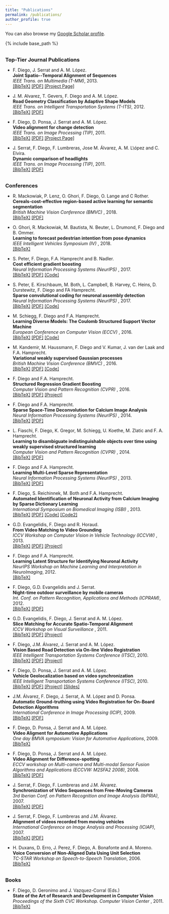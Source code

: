 ```yaml
---
title: "Publications"
permalink: /publications/
author_profile: true
---
```


You can also browse my <a href="https://scholar.google.es/citations?user=aYO_0vgAAAAJ">Google Scholar profile</a>.


{% include base_path %}


<style>
    /*********************************
     The list of publication items
     *********************************/
/* The list of items */
.biblist { }
/* The item */
.biblist li { }
/* You can define custom styles for plstyle field here. */


/*************************************
 The box that contain BibTeX code
 *************************************/
div.noshow { display: none; }
div.bibtex {
	margin-right: 0%;
	margin-top: 1.2em;
	margin-bottom: 1em;
	border: 1px solid silver;
	padding: 0em 1em;
	background: #ffffee;
}
div.bibtex pre { font-size: 75%; overflow: auto;  width: 100%; padding: 0em 0em;}</style>
<script type="text/javascript">   
     <!--
    // Toggle Display of BibTeX
    function toggleBibtex(articleid) {
        var bib = document.getElementById('bib_'+articleid);
        if (bib) {
            if(bib.className.indexOf('bibtex') != -1) {
                bib.className.indexOf('noshow') == -1?bib.className = 'bibtex noshow':bib.className = 'bibtex';
            }
        } else {
            return;
        }
    }
  -->
    </script>

<!--
<ul class="biblist">
<li ><p>
<a href="https://ch.linkedin.com/in/sergicaelles" target="_blank">S. Caelles</a>, <a href="http://www.vision.ee.ethz.ch/~kmaninis" target="_blank">K.K. Maninis</a>, J. Pont-Tuset, <a href="https://lealtaixe.github.io" target="_blank">L. Leal-Taixé</a>, 
<a href="http://vision.in.tum.de/members/cremers" target="_blank">D. Cremers</a>, and <a href="http://www.vision.ee.ethz.ch/members/get_member.cgi?id=1" target="_blank">L. Van Gool</a>
<br><b>Video Object Segmentation Without Temporal Information</b><br>
<i>IEEE Transactions on Pattern Analysis and Machine Intelligence (TPAMI)</i>, 2018.
<br />
<a href="javascript:toggleBibtex('Maninis2018b')">[BibTeX]</a>
<a href="https://arxiv.org/pdf/1709.06031" target="_blank">[PDF]</a> <a href="http://www.vision.ee.ethz.ch/~cvlsegmentation/osvos-s/"  target="_blank">[Project Page]</a>
</p>
<div id="bib_Maninis2018b" class="bibtex noshow">
<pre>
@Article{Maninis2018b,
  author = {K.K. Maninis and S. Caelles and Y. Chen and J. Pont-Tuset and L. Leal-Taix\'e and D. Cremers and L. Van Gool},
  title = {Video Object Segmentation Without Temporal Information},
  journal = {IEEE Transactions on Pattern Analysis and Machine Intelligence (TPAMI)},
  year = {2018}
}
</pre>
</div>
</li>

</ul>
-->

<h3 style="margin-bottom:0px;padding-top:10px;">Top-Tier Journal Publications</h3>

<ul class="biblist">

<!-- Item: diego2013a -->
<li ><p>
F. Diego, J. Serrat and A. M. López.
<br><b>Joint Spatio--Temporal Alignment of Sequences</b><br>
<i>IEEE Trans. on Multimedia (T-MM)</i>, 2013.
<br />
<a href=javascript:toggleBibtex('diego2013a')>[BibTeX]</a> <a href="https://hci.iwr.uni-heidelberg.de/sites/default/files/publications/files/348209579/diego_12_joint.pdf" target="_blank">[PDF]</a>  <a href="https://hci.iwr.uni-heidelberg.de/Staff/fdiego/JointVA"  target="_blank">[Project Page]</a>
</p>
<div id="bib_diego2013a" class="bibtex noshow">
<pre>
@Article{diego2013a,
  author = {F. Diego and J. Serrat and A. M. L\'opez},
  title = {Joint Spatio--Temporal Alignment of Sequences},
  journal = {IEEE Trans. on Multimedia (T-MM)},
  year = {2013}
}
</pre>
</div>
</li>

<!-- Item: alvarez2012a-->
<li ><p>
J. M. Alvarez, T. Gevers, F. Diego and A. M. López.
<br><b>Road Geometry Classification by Adaptive Shape Models</b><br>
<i>IEEE Trans. on Intelligent Transportation Systems (T-ITS)</i>, 2012.
<br />
<a href="javascript:toggleBibtex('alvarez2012a')">[BibTeX]</a> <a href="http://dx.doi.org/10.1109/TITS.2012.2221088" target="_blank">[PDF]</a>
</p>
<div id="bib_alvarez2012a" class="bibtex noshow">
<pre>
@Article{alvarez2012a,
  author = {J. M. Alvarez and T. Gevers and F. Diego and A. M. L\'opez},
  title = {Road Geometry Classification by Adaptive Shape Models},
  journal = {IEEE Trans. on Intelligent Transportation Systems (T-ITS)},
  year = {2012}
}
</pre>
</div>
</li>


<!-- Item: diego2011a-->
<li ><p>
F. Diego, D. Ponsa, J. Serrat and A. M. López.
<br><b>Video alignment for change detection</b><br>
<i>IEEE Trans. on Image Processing (TIP)</i>, 2011.
<br />
<a href="javascript:toggleBibtex('diego2011a')">[BibTeX]</a> <a href="http://ieeexplore.ieee.org/stamp/stamp.jsp?tp=&arnumber=5648349" target="_blank">[PDF]</a>  <a href="https://hci.iwr.uni-heidelberg.de/Staff/fdiego/VideoAlignemnt"  target="_blank">[Project Page]</a>
</p>
<div id="bib_diego2011a" class="bibtex noshow">
<pre>
@Article{diego2012a,
  author = {F. Diego and D. Ponsa and J. Serrat and A. M. L\'opez},
  title = {Video alignment for change detection},
  journal = {IEEE Trans. on Image Processing (TIP)},
  year = {2011}
}
</pre>
</div>
</li>


<!-- Item: serrat207a-->
<li ><p>
J. Serrat, F. Diego, F. Lumbreras, Jose M. Álvarez, A. M. L\ópez and C. Elvira.
<br><b>Dynamic comparison of headlights</b><br>
<i>IEEE Trans. on Image Processing (TIP)</i>, 2011.
<br />
<a href="javascript:toggleBibtex('serrat2007a')">[BibTeX]</a> <a href="http://www.cvc.uab.es/~joans/journals/08\%20JAUTO\%20Dynamic\%20comparison\%20of\%20headlights.pdf" target="_blank">[PDF]</a>
</p>
<div id="bib_serrat2007a" class="bibtex noshow">
<pre>
@Article{serrat2007a,
  author = {J. Serrat and F. Diego and F. Lumbreras and Jose M. \'Alvarez and A. M. L\ópez and C. Elvira},
  title = {Dynamic comparison of headlights},
  journal = {Journal of Automobile Engineering, Proc. of the
Institution of Mechanical Engineers, Part D, 2007.},
  year = {2007}
}
</pre>
</div>
</li>

</ul>

<h3 style="margin-bottom:0px;padding-top:10px;">Conferences</h3>


<ul class="biblist">

<!-- Item: Mackowiak2018a -->
<li ><p>
R. Mackowiak, P. Lenz, O. Ghori, F. Diego, O. Lange and C Rother.
<br><b>Cereals-cost-effective region-based active learning for semantic segmentation</b><br>
<i>British Machine Vision Conference (BMVC) </i>, 2018.
<br />
<a href="javascript:toggleBibtex('Mackowiak2018a')">[BibTeX]</a> <a href="https://arxiv.org/abs/1810.09726" target="_blank">[PDF]</a>
</p>
<div id="bib_Mackowiak2018a" class="bibtex noshow">
<pre>
@Article{Mackowiak2018a,
  author = {R. Mackowiak and P. Lenz and O. Ghori and F. Diego and O. Lange and C. Rother},
  title = {Cereals-cost-effective region-based active learning for semantic segmentation},
  journal = {British Machine Vision Conference (BMVC)},
  year = {2018}
}
</pre>
</div>
</li>

<!-- Item: ghori2018a -->
<li ><p>
O. Ghori, R. Mackowiak, M. Bautista, N. Beuter, L. Drumond, F. Diego and B. Ommer.
<br><b>Learning to forecast pedestrian intention from pose dynamics</b><br>
<i>IEEE Intelligent Vehicles Symposium (IV) </i>, 2018.
<br />
<a href="javascript:toggleBibtex('ghori2018a')">[BibTeX]</a>
</p>
<div id="bib_ghori2018a" class="bibtex noshow">
<pre>
@Article{ghori2018a,
  author = {O. Ghori and R. Mackowiak and M. Bautista and N. Beuter and L. Drumond and F. Diego and B. Ommer},
  title = {Learning to forecast pedestrian intention from pose dynamics},
  journal = {IEEE Intelligent Vehicles Symposium (IV)},
  year = {2018}
}
</pre>
</div>
</li>

<!-- Item: peter2017a -->
<li ><p>
S. Peter, F. Diego, F.A. Hamprecht and B. Nadler.
<br><b>Cost efficient gradient boosting</b><br>
<i>Neural Information Processing Systems (NeurIPS) </i>, 2017.
<br />
<a href="javascript:toggleBibtex('peter2017a')">[BibTeX]</a> <a href="https://papers.nips.cc/paper/6753-cost-efficient-gradient-boosting" target="_blank">[PDF]</a> <a href="http://github.com/svenpeter42/LightGBM-CEGB" target="_blank">[Code]</a>
</p>
<div id="bib_peter2017a" class="bibtex noshow">
<pre>
@Article{peter2017a,
  author = {S. Peter and F. Diego and F.A. Hamprecht and B. Nadler},
  title = {Cost efficient gradient boosting},
  journal = {Neural Information Processing Systems (NeurIPS)},
  year = {2017}
}
</pre>
</div>
</li>

<!-- Item: peter2017b -->
<li ><p>
S. Peter, E. Kirschbaum, M. Both, L. Campbell, B. Harvey, C. Heins, D. Durstewitz, F. Diego and FA Hamprecht.
<br><b>Sparse convolutional coding for neuronal assembly detection</b><br>
<i>Neural Information Processing Systems (NeurIPS) </i>, 2017.
<br />
<a href="javascript:toggleBibtex('peter2017b')">[BibTeX]</a> <a href="https://papers.nips.cc/paper/6958-sparse-convolutional-coding-for-neuronal-assembly-detection" target="_blank">[PDF]</a>  <a href="https://github.com/sccfnad/Sparse-convolutional-coding-for-neuronal-assembly-detection" target="_blank">[Code]</a>
</p>
<div id="bib_peter2017b" class="bibtex noshow">
<pre>
@Article{peter2017b,
  author = {S. Peter and E. Kirschbaum and M. Both and L. Campbell and B. Harvey and, C. Heins and D. Durstewitz and F. Diego and FA Hamprecht},
  title = {Sparse convolutional coding for neuronal assembly detection},
  journal = {Neural Information Processing Systems (NeurIPS)},
  year = {2017}
}
</pre>
</div>
</li>


<!-- Item: schiegg2016a -->
<li ><p>
M. Schiegg, F. Diego and F.A. Hamprecht.
<br><b>Learning Diverse Models: The Coulomb Structured Support Vector Machine</b><br>
<i>European Conference on Computer Vision (ECCV) </i>, 2016.
<br />
<a href="javascript:toggleBibtex('schiegg2016a')">[BibTeX]</a> <a href="https://hci.iwr.uni-heidelberg.de/sites/default/files/publications/files/53208582/schiegg_16_learning.pdf" target="_blank">[PDF]</a>  <a href="https://github.com/martinsch/coulomb_ssvm" target="_blank">[Code]</a>
</p>
<div id="bib_schiegg2016a" class="bibtex noshow">
<pre>
@Article{schiegg2016a,
  author = {M. Schiegg and F. Diego and F.A. Hamprecht},
  title = {Learning Diverse Models: The Coulomb Structured Support Vector Machine},
  journal = {European Conference on Computer Vision (ECCV)},
  year = {2016}
}
</pre>
</div>
</li>


<!-- Item: kandemir2016a -->
<li ><p>
M. Kandemir,  M. Haussmann, F. Diego and V. Kumar,  J. van der Laak and  F.A. Hamprecht.
<br><b>Variational weakly supervised Gaussian processes</b><br>
<i>British Machine Vision Conference (BMVC) </i>, 2016.
<br />
<a href="javascript:toggleBibtex('kandemir2016a')">[BibTeX]</a> <a href="http://www.bmva.org/bmvc/2016/papers/paper071/paper071.pdf" target="_blank">[PDF]</a>  <a href="https://github.com/melihkandemir/vwsgp" target="_blank">[Code]</a>
</p>
<div id="bib_kandemir2016a" class="bibtex noshow">
<pre>
@Article{kandemir2016a,
  author = {M. Kandemir and  M. Haussmann and F. Diego and V. Kumar and  J. {van der Laak} and  F.A. Hamprecht.},
  title = {Variational weakly supervised Gaussian processes},
  journal = {British Machine Vision Conference (BMVC)},
  year = {2016}
}
</pre>
</div>
</li>

<!-- Item: diego2016a -->
<li ><p>
F. Diego and F.A. Hamprecht.
<br><b>Structured Regression Gradient Boosting</b><br>
<i>Computer Vision and Pattern Recognition (CVPR) </i>, 2016.
<br />
<a href="javascript:toggleBibtex('diego2016a')">[BibTeX]</a> <a href="https://hci.iwr.uni-heidelberg.de/sites/default/files/publications/files/1037872734/diego_16_structured.pdf" target="_blank">[PDF]</a>  <a href="https://hciweb.iwr.uni-heidelberg.de/Staff/fdiego/SRGB" target="_blank">[Project]</a>
</p>
<div id="bib_diego2016a" class="bibtex noshow">
<pre>
@Article{diego2016a,
  author = {F. Diego and  F.A. Hamprecht},
  title = {Structured Regression Gradient Boosting},
  journal = {Computer Vision and Pattern Recognition (CVPR)},
  year = {2016}
}
</pre>
</div>
</li>


<!-- Item: diego2014a -->
<li ><p>
F. Diego and F.A. Hamprecht.
<br><b>Sparse Space-Time Deconvolution for Calcium Image Analysis</b><br>
<i>Neural Information Processing Systems (NeurIPS) </i>, 2014.
<br />
<a href="javascript:toggleBibtex('diego2014a')">[BibTeX]</a> <a href="http://papers.nips.cc/paper/5342-sparse-space-time-deconvolution-for-calcium-image-analysis.pdf" target="_blank">[PDF]</a>
</p>
<div id="bib_diego2014a" class="bibtex noshow">
<pre>
@Article{diego2014a,
  author = {F. Diego and  F.A. Hamprecht},
  title = {Sparse Space-Time Deconvolution for Calcium Image Analysis},
  journal = {Neural Information Processing Systems (NeurIPS)},
  year = {2014}
}
</pre>
</div>
</li>

<!-- Item: fiaschi2014a -->
<li ><p>
L. Fiaschi, F. Diego, K. Gregor, M. Schiegg, U. Koethe, M. Zlatic and F. A. Hamprecht.
<br><b>Learning to disambiguate indistinguishable objects over time using weakly supervised structured learning</b><br>
<i>Computer Vision and Pattern Recognition (CVPR) </i>, 2014.
<br />
<a href="javascript:toggleBibtex('fiaschi2014a')">[BibTeX]</a> <a href="https://hci.iwr.uni-heidelberg.de/sites/default/files/publications/files/219478572/fiaschi_14_tracking.pdf" target="_blank">[PDF]</a>
</p>
<div id="bib_fiaschi2014a" class="bibtex noshow">
<pre>
@Article{fiaschi2014a,
  author = {L. Fiaschi and F. Diego and K. Gregor and M. Schiegg and U. Koethe and M. Zlatic and F. A. Hamprecht},
  title = {Learning to disambiguate indistinguishable objects over time using weakly supervised structured learning},
  journal = {Computer Vision and Pattern Recognition (CVPR)},
  year = {2014}
}
</pre>
</div>
</li>


<!-- Item: diego2013a -->
<li ><p>
F. Diego and F.A. Hamprecht.
<br><b>Learning Multi-Level Sparse Representation</b><br>
<i>Neural Information Processing Systems (NeurIPS) </i>, 2013.
<br />
<a href="javascript:toggleBibtex('diego2013a')">[BibTeX]</a> <a href="http://papers.nips.cc/paper/5076-learning-multi-level-sparse-representations.pdf" target="_blank">[PDF]</a>
</p>
<div id="bib_diego2013a" class="bibtex noshow">
<pre>
@Article{diego2013a,
  author = {F. Diego and  F.A. Hamprecht},
  title = {Learning Multi-Level Sparse Representation},
  journal = {Neural Information Processing Systems (NeurIPS)},
  year = {2013}
}
</pre>
</div>
</li>

<!-- Item: diego2013b -->
<li ><p>
F. Diego, S. Reichinnek, M. Both and F.A. Hamprecht.
<br><b>Automated Identification of Neuronal Activity from Calcium Imaging by Sparse Dictionary Learning</b><br>
<i>International Symposium on Biomedical Imaging (ISBI) </i>, 2013.
<br />
<a href="javascript:toggleBibtex('diego2013b')">[BibTeX]</a> <a href="http://129.206.117.249/sites/default/files/publications/files/1778693862/diego_13_automated.pdf" target="_blank">[PDF]</a> <a href="https://bitbucket.org/fdiego/adina-toolbox-v0.1/src/master/" target="_blank">[Code]</a> <a href="https://github.com/nanshe-org/nanshe" target="_blank">[Code2]</a>
</p>
<div id="bib_diego2013b" class="bibtex noshow">
<pre>
@Article{diego2013b,
  author = {F. Diego and S. Reichinnek and M. Both and  F.A. Hamprecht},
  title = {Automated Identification of Neuronal Activity from Calcium Imaging by Sparse Dictionary Learning},
  journal = {International Symposium on Biomedical Imaging (ISBI)},
  year = {2013}
}
</pre>
</div>
</li>

<!-- Item: evangelidis2013a -->
<li ><p>
G.D. Evangelidis, F. Diego and R. Horaud.
<br><b>From Video Matching to Video Grounding</b><br>
<i>ICCV Workshop on Computer Vision in Vehicle Technology (ICCVW) </i>, 2013.
<br />
<a href="javascript:toggleBibtex('evangelidis2013a')">[BibTeX]</a> <a href="https://hal.inria.fr/hal-00872517/document" target="_blank">[PDF]</a> <a href="https://team.inria.fr/perception/research/cvvt2013/" target="_blank">[Project]</a>
</p>
<div id="bib_evangelidis2013a" class="bibtex noshow">
<pre>
@Article{evangelidis2013a,
  author = {G.D. Evangelidis and F. Diego and R. Horaud},
  title = {From Video Matching to Video Grounding},
  journal = {ICCV Workshop on Computer Vision in Vehicle Technology (ICCVW)},
  year = {2013}
}
</pre>
</div>
</li>


<!-- Item: diego2012a -->
<li ><p>
F. Diego and F.A. Hamprecht.
<br><b>Learning Latent Structure for Identifying Neuronal Activity</b><br>
<i>NeurIPS Workshop on Machine Learning and Interpretation in NeuroImaging</i>, 2012.
<br />
<a href="javascript:toggleBibtex('diego2012a')">[BibTeX]</a>
</p>
<div id="bib_diego2012a" class="bibtex noshow">
<pre>
@Article{diego2012a,
  author = {F. Diego and  F.A. Hamprecht},
  title = {Learning Latent Structure for Identifying Neuronal Activity},
  journal = {NeurIPS Workshop on Machine Learning and Interpretation in NeuroImaging},
  year = {2012}
}
</pre>
</div>
</li>

<!-- Item: diego2012b -->
<li ><p>
F. Diego, G.D. Evangelidis and J. Serrat.
<br><b>Night-time outdoor surveillance by mobile cameras</b><br>
<i>Int. Conf. on Pattern Recognition, Applications and Methods (ICPRAM)</i>, 2012.
<br />
<a href="javascript:toggleBibtex('diego2012b')">[BibTeX]</a> <a href="https://hal.inria.fr/hal-00936023/document" target="_blank">[PDF]</a>
</p>
<div id="bib_diego2012b" class="bibtex noshow">
<pre>
@Article{diego2012b,
  author = {F. Diego, G.D. Evangelidis and J. Serrat},
  title = {Night-time outdoor surveillance by mobile cameras},
  journal = {Int. Conf. on Pattern Recognition, Applications and Methods (ICPRAM)},
  year = {2012}
}
</pre>
</div>
</li>


<!-- Item: evangelidis2011a -->
<li ><p>
G.D. Evangelidis, F. Diego, J. Serrat and A. M. López.
<br><b>Slice Matching for Accurate Spatio-Temporal Alignment</b><br>
<i>ICCV Workshop on Visual Surveillance </i>, 2011.
<br />
<a href="javascript:toggleBibtex('evangelidis2011a')">[BibTeX]</a> <a href="https://hal.inria.fr/hal-00936021/document" target="_blank">[PDF]</a> <a href="https://hci.iwr.uni-heidelberg.de/Staff/fdiego/SliceMatching" target="_blank">[Project]</a>
</p>
<div id="bib_evangelidis2011a" class="bibtex noshow">
<pre>
@Article{evangelidis2011a,
  author = {G.D. Evangelidis, F. Diego, J. Serrat and A. M. L\'opez},
  title = {Slice Matching for Accurate Spatio-Temporal Alignment},
  journal = {ICCV Workshop on Visual Surveillance},
  year = {2011}
}
</pre>
</div>
</li>


<!-- Item: diego2010a-->
<li ><p>
F. Diego, J.M. Álvarez, J. Serrat and A. M. López.
<br><b>Vision Based Road Detection via On-line Video Registration</b><br>
<i> IEEE Intelligent Transportation Systems Conference (ITSC)</i>, 2010.
<br />
<a href="javascript:toggleBibtex('diego2010a')">[BibTeX]</a> <a href="http://www.cvc.uab.es/people/joans/conferences/10%20ITSC%20Video-based%20road%20detection%20based%20on%20on-line%20video%20registration.pdf" target="_blank">[PDF]</a> <a href="https://hci.iwr.uni-heidelberg.de/Staff/fdiego/RoadSegmentation" target="_blank">[Project]</a>
</p>
<div id="bib_diego2010a" class="bibtex noshow">
<pre>
@Article{diego2010a,
  author = {F. Diego and J. M. \'Alvarez and J. Serrat and A. M. L\'opez},
  title = {Vision Based Road Detection via On-line Video Registration},
  journal = {IEEE Intelligent Transportation Systems Conference (ITSC)},
  year = {2010}
}
</pre>
</div>
</li>

<!-- Item: diego2010b-->
<li ><p>
F. Diego, D. Ponsa, J. Serrat and A. M. López.
<br><b>Vehicle Geolocalization based on video synchronization</b><br>
<i> IEEE Intelligent Transportation Systems Conference (ITSC)</i>, 2010.
<br />
<a href="javascript:toggleBibtex('diego2010b')">[BibTeX]</a> <a href="https://www.researchgate.net/publication/224190660_Vehicle_geolocalization_based_on_video_synchronization" target="_blank">[PDF]</a> <a href="https://hci.iwr.uni-heidelberg.de/Staff/fdiego/VehicleGeolocalization" target="_blank">[Project]</a> <a href="https://pdfs.semanticscholar.org/2b6b/8e1ce126c67deebd8992acae859044442ab0.pdf" target="_blank">[Slides]</a> 
</p>
<div id="bib_diego2010b" class="bibtex noshow">
<pre>
@Article{diego2010b,
  author = {F. Diego and D. Ponsa and J. Serrat and A. M. L\'opez},
  title = {Vehicle Geolocalization based on video synchronization},
  journal = {IEEE Intelligent Transportation Systems Conference (ITSC)},
  year = {2010}
}
</pre>
</div>
</li>

<!-- Item: alvarez2009a-->
<li ><p>
J.M. Álvarez, F. Diego,  J. Serrat, A. M. López and D. Ponsa.
<br><b>Automatic Ground-truthing using Video Registration for On-Board Detection Algorithms</b><br>
<i> International Conference in Image Processing (ICIP)</i>, 2009.
<br />
<a href="javascript:toggleBibtex('alvarez2009a')">[BibTeX]</a> <a href="http://www.cvc.uab.es/~joans/conferences/09%20ICIP%20Automatic%20ground%20truthing%20using%20video%20registration.pdf" target="_blank">[PDF]</a> 
</p>
<div id="bib_alvarez2009a" class="bibtex noshow">
<pre>
@Article{alvarez2009a,
  author = {J. M. \'Alvarez and F. Diego and J. Serrat and A. M. L\'opez and D. Ponsa},
  title = {Automatic Ground-truthing using Video Registration for On-Board Detection Algorithms},
  journal = {International Conference in Image Processing (ICIP)},
  year = {2009}
}
</pre>
</div>
</li>


<!-- Item: diego2009a-->
<li ><p>
F. Diego, D. Ponsa, J. Serrat and A. M. López.
<br><b>Video Aligment for Automotive Applications</b><br>
<i> One day BMVA symposium: Vision for Automotive Applications</i>, 2009.
<br />
<a href="javascript:toggleBibtex('diego2009a')">[BibTeX]</a> 
</p>
<div id="bib_diego2009a" class="bibtex noshow">
<pre>
@Article{diego2009a,
  author = {F. Diego and D. Ponsa and J. Serrat and A. M. L\'opez},
  title = {Video Aligment for Automotive Applications},
  journal = {One day BMVA symposium: Vision for Automotive Applications},
  year = {2009}
}
</pre>
</div>
</li>

<!-- Item: diego2008a-->
<li ><p>
F. Diego, D. Ponsa, J. Serrat and A. M. López.
<br><b>Video Alignment for Difference-spotting</b><br>
<i>ECCV workshop on Multi-camera and Multi-modal Sensor Fusion Algorithms and Applications (ECCVW: M2SFA2 2008)</i>, 2008.
<br />
<a href="javascript:toggleBibtex('diego2008a')">[BibTeX]</a> <a href="http://www.cvc.uab.es/adas/publications/diego_m2sfa2.pdf" target="_blank">[PDF]</a>
</p>
<div id="bib_diego2008a" class="bibtex noshow">
<pre>
@Article{diego2008a,
  author = {F. Diego and D. Ponsa and J. Serrat and A. M. L\'opez},
  title = {Video Alignment for Difference-spotting},
  journal = { ECCV workshop on Multi-camera and Multi-modal Sensor Fusion Algorithms and Applications (ECCVW: M2SFA2 2008)},
  year = {2008}
}
</pre>
</div>
</li>

<!-- Item: serrat2007a-->
<li ><p>
J. Serrat, F. Diego, F. Lumbreras and J.M. Álvarez.
<br><b>Synchronization of Video Sequences from Free-Moving Cameras</b><br>
<i>3rd Iberian Conf. on Pattern Recognition and Image Analysis (IbPRIA)</i>, 2007.
<br />
<a href="javascript:toggleBibtex('serrat2007a')">[BibTeX]</a> <a href="http://adas.cvc.uab.es/projects/sincro/IBPRIA07/papers/IbPRIA07%20sincro.pdf" target="_blank">[PDF]</a>
</p>
<div id="bib_serrat2007a" class="bibtex noshow">
<pre>
@Article{serrat2007a,
  author = {J. Serrat and F. Diego and F. Lumbreras and  J.M. \'Alvarez},
  title = {Synchronization of Video Sequences from Free-Moving Cameras},
  journal = {3rd Iberian Conf. on Pattern Recognition and Image Analysis (IbPRIA)},
  year = {2007}
}
</pre>
</div>
</li>

<!-- Item: serrat2007b-->
<li ><p>
J. Serrat, F. Diego, F. Lumbreras and J.M. Álvarez.
<br><b>Alignment of videos recorded from moving vehicles</b><br>
<i>International Conference on Image Analysis and Processing (ICIAP)</i>, 2007.
<br />
<a href="javascript:toggleBibtex('serrat2007b')">[BibTeX]</a> <a href="http://www.cvc.uab.es/~joans/conferences/07%20ICIAP%20Alignment%20of%20videos%20recorded%20from%20moving%20vehicles.pdf" target="_blank">[PDF]</a>
</p>
<div id="bib_serrat2007b" class="bibtex noshow">
<pre>
@Article{serrat2007b,
  author = {J. Serrat and F. Diego and F. Lumbreras and  J.M. \'Alvarez},
  title = {Alignment of videos recorded from moving vehicles},
  journal = {International Conference on Image Analysis and Processing (ICIAP)},
  year = {2007}
}
</pre>
</div>
</li>

<!-- Item: duxans2016a-->
<li ><p>
H. Duxans, D. Erro, J. Perez, F. Diego, A. Bonafonte and A. Moreno.
<br><b>Voice Conversion of Non-Aligned Data Using Unit Selection</b><br>
<i>TC-STAR Workshop on Speech-to-Speech Translation</i>, 2006.
<br />
<a href="javascript:toggleBibtex('duxans2016a')">[BibTeX]</a> 
</p>
<div id="bib_duxans2016a" class="bibtex noshow">
<pre>
@Article{duxans2016a,
  author = {H. Duxans and D. Erro and J. Perez and F. Diego and A. Bonafonte and A. Moreno.},
  title = {Voice Conversion of Non-Aligned Data Using Unit Selection},
  journal = {TC-STAR Workshop on Speech-to-Speech Translation},
  year = {2006}
}
</pre>
</div>
</li>

</ul>


<h3 style="margin-bottom:0px;padding-top:10px;">Books</h3>


<ul class="biblist">

<!-- Item: diego2011book -->
<li ><p>
F. Diego, D. Geronimo and J. Vazquez-Corral (Eds.)
<br><b>State of the Art of Research and Development in Computer Vision</b><br>
<i>Proceedings of the Sixth CVC Workshop. Computer Vision Center </i>, 2011.
<br />
<a href="javascript:toggleBibtex('diego2011book')">[BibTeX]</a>
</p>
<div id="bib_diego2011book" class="bibtex noshow">
<pre>
@Article{diego2011book,
  author = {F. Diego and D. Geronimo and J. Vazquez-Corral (Eds.)},
  title = {State of the Art of Research and Development in Computer Vision},
  journal = {Proceedings of the Sixth CVC Workshop. Computer Vision Center},
  year = {2011}
}
</pre>
</div>
</li>

</ul>
<!--
<h3 style="margin-bottom:0px;padding-top:10px;">Top-Tier Journal Publications</h3>
{% for post in site.publications reversed %}
    {% if post.type==1 %}
      {% include archive-single.html %}
    {% endif %}
{% endfor %}

<h3 style="margin-bottom:0px;padding-top:10px;">Conferences</h3>

{% for post in site.publications reversed %}
    {% if post.type==2 %}
      {% include archive-single.html %}
    {% endif %}
{% endfor %}
-->

{% include _scripts.html %} 
